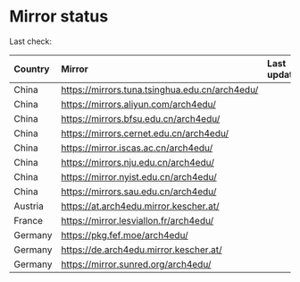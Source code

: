 <script src="./time.js"></script>
# Mirror status
Last check: <script type="text/javascript">localize(1724948762.2435002);</script>

|Country|Mirror|Last update|
|:------|:-----|:----------|
|China|https://mirrors.tuna.tsinghua.edu.cn/arch4edu/|<script type="text/javascript">localize(1724913683);</script>|
|China|https://mirrors.aliyun.com/arch4edu/|<script type="text/javascript">localize(1724913683);</script>|
|China|https://mirrors.bfsu.edu.cn/arch4edu/|<script type="text/javascript">localize(1724913683);</script>|
|China|https://mirrors.cernet.edu.cn/arch4edu/|<script type="text/javascript">localize(1724913683);</script>|
|China|https://mirror.iscas.ac.cn/arch4edu/|<script type="text/javascript">localize(1724913683);</script>|
|China|https://mirrors.nju.edu.cn/arch4edu/|<script type="text/javascript">localize(1724913683);</script>|
|China|https://mirror.nyist.edu.cn/arch4edu/|<script type="text/javascript">localize(1724913683);</script>|
|China|https://mirrors.sau.edu.cn/arch4edu/|<script type="text/javascript">localize(1724913683);</script>|
|Austria|https://at.arch4edu.mirror.kescher.at/|<script type="text/javascript">localize(1724913683);</script>|
|France|https://mirror.lesviallon.fr/arch4edu/|<script type="text/javascript">localize(1724913683);</script>|
|Germany|https://pkg.fef.moe/arch4edu/|<script type="text/javascript">localize(1724913683);</script>|
|Germany|https://de.arch4edu.mirror.kescher.at/|<script type="text/javascript">localize(1724913683);</script>|
|Germany|https://mirror.sunred.org/arch4edu/|<script type="text/javascript">localize(1724913683);</script>|

<script src="./tablefilter/tablefilter.js"></script>
<script src="./table.js"></script>